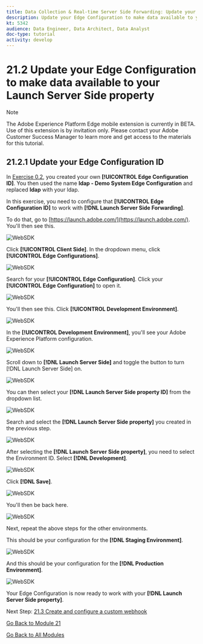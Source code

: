 ```yaml
---
title: Data Collection & Real-time Server Side Forwarding: Update your Edge Configuration to make data available to your Launch Server Side property
description: Update your Edge Configuration to make data available to your Launch Server Side property
kt: 5342
audience: Data Engineer, Data Architect, Data Analyst
doc-type: tutorial
activity: develop
---
```


# 21.2 Update your Edge Configuration to make data available to your Launch Server Side property

>[!NOTE]
>
>The Adobe Experience Platform Edge mobile extension is currently in BETA. Use of this extension is by invitation only. Please contact your Adobe Customer Success Manager to learn more and get access to the materials for this tutorial.

## 21.2.1 Update your Edge Configuration ID

In [Exercise 0.2](./../../modules/module0/ex2.md), you created your own **[!UICONTROL Edge Configuration ID]**. You then used the name **ldap - Demo System Edge Configuration** and replaced **ldap** with your ldap.

In this exercise, you need to configure that **[!UICONTROL Edge Configuration ID]** to work with **[!DNL Launch Server Side Forwarding]**.

To do that, go to [https://launch.adobe.com/](https://launch.adobe.com/). You'll then see this. 

![WebSDK](./images/websdk0.png)

Click **[!UICONTROL Client Side]**. In the dropdown menu, click **[!UICONTROL Edge Configurations]**.

![WebSDK](./images/websdk1.png)

Search for your **[!UICONTROL Edge Configuration]**. Click your **[!UICONTROL Edge Configuration]** to open it.

![WebSDK](./images/websdk2.png)

You'll then see this. Click **[!UICONTROL Development Environment]**.

![WebSDK](./images/websdk3.png)

In the **[!UICONTROL Development Environment]**, you'll see your Adobe Experience Platform configuration. 

![WebSDK](./images/websdk4.png)

Scroll down to **[!DNL Launch Server Side]** and toggle the button to turn [!DNL Launch Server Side] on.

![WebSDK](./images/websdk4a.png)

You can then select your **[!DNL Launch Server Side property ID]** from the dropdown list.

![WebSDK](./images/websdk5.png)

Search and select the **[!DNL Launch Server Side property]** you created in the previous step.

![WebSDK](./images/websdk6.png)

After selecting the **[!DNL Launch Server Side property]**, you need to select the Environment ID. Select **[!DNL Development]**.

![WebSDK](./images/websdk7.png)

Click **[!DNL Save]**.

![WebSDK](./images/websdk8.png)

You'll then be back here.

![WebSDK](./images/websdk8a.png)

Next, repeat the above steps for the other environments.

This should be your configuration for the **[!DNL Staging Environment]**.

![WebSDK](./images/websdk9.png)

And this should be your configuration for the **[!DNL Production Environment]**.

![WebSDK](./images/websdk10.png)

Your Edge Configuration is now ready to work with your **[!DNL Launch Server Side property]**.

Next Step: [21.3 Create and configure a custom webhook](./ex3.md)

[Go Back to Module 21](./aep_data_collection_ssf.md)

[Go Back to All Modules](./../../overview.md)
